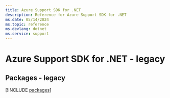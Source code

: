 ```yaml
---
title: Azure Support SDK for .NET
description: Reference for Azure Support SDK for .NET
ms.date: 05/14/2024
ms.topic: reference
ms.devlang: dotnet
ms.service: support
---
```

# Azure Support SDK for .NET - legacy
## Packages - legacy
[!INCLUDE [packages](support-index.md)]